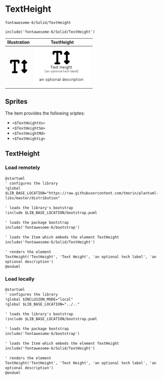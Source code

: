 # TextHeight


```text
fontawesome-6/Solid/TextHeight
```

```text
include('fontawesome-6/Solid/TextHeight')
```



| Illustration | TextHeight |
| :---: | :---: |
| ![illustration for Illustration](../../fontawesome-6/Solid/TextHeight.png) | ![illustration for TextHeight](../../fontawesome-6/Solid/TextHeight.Local.png) |



## Sprites
The item provides the following sriptes:

- `<$TextHeightXs>`
- `<$TextHeightSm>`
- `<$TextHeightMd>`
- `<$TextHeightLg>`





## TextHeight

### Load remotely
```plantuml
@startuml
' configures the library
!global $LIB_BASE_LOCATION="https://raw.githubusercontent.com/tmorin/plantuml-libs/master/distribution"

' loads the library's bootstrap
!include $LIB_BASE_LOCATION/bootstrap.puml

' loads the package bootstrap
include('fontawesome-6/bootstrap')

' loads the Item which embeds the element TextHeight
include('fontawesome-6/Solid/TextHeight')

' renders the element
TextHeight('TextHeight', 'Text Height', 'an optional tech label', 'an optional description')
@enduml
```

### Load locally
```plantuml
@startuml
' configures the library
!global $INCLUSION_MODE="local"
!global $LIB_BASE_LOCATION="../.."

' loads the library's bootstrap
!include $LIB_BASE_LOCATION/bootstrap.puml

' loads the package bootstrap
include('fontawesome-6/bootstrap')

' loads the Item which embeds the element TextHeight
include('fontawesome-6/Solid/TextHeight')

' renders the element
TextHeight('TextHeight', 'Text Height', 'an optional tech label', 'an optional description')
@enduml
```


